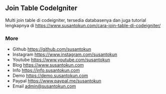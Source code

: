## Join Table CodeIgniter

Multi join table di codeigniter, tersedia databasenya dan juga tutorial lengkapnya di https://www.susantokun.com/cara-join-table-di-codeigniter/

### More
- Github https://github.com/susantokun
- Instagram https://www.instagram.com/susantokun
- Youtube https://www.youtube.com/susantokun
- Blog https://www.susantokun.com
- Info https://info.susantokun.com
- Demo https://demo.susantokun.com
- Paypal https://www.paypal.me/susantokun
- Email admin@susantokun.com